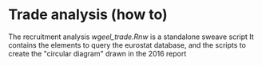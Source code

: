 # Trade analysis (how to)
The recruitment analysis *wgeel_trade.Rnw* is a standalone sweave script
It contains the elements to query the eurostat database, and the scripts to create the "circular diagram" drawn in the 2016 report

